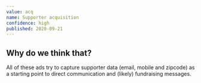 ```yaml
---
value: acq
name: Supporter acquisition
confidence: high
published: 2020-09-21
---
```


## Why do we think that?

All of these ads try to capture supporter data (email, mobile and zipcode) as a starting point to direct communication and (likely) fundraising messages.
